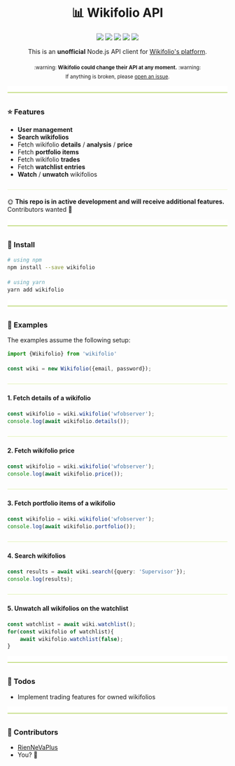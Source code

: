 <h1 align="center">
  📊 Wikifolio API
</h1>

<p align="center">
    <a href="https://github.com/RienNeVaPlus/wikifolio/commits/master"><img src="https://img.shields.io/github/last-commit/riennevaplus/wikifolio.svg" /></a>
    <a href="https://github.com/RienNeVaPlus/wikifolio/blob/master/package.json"><img src="https://img.shields.io/github/package-json/v/riennevaplus/wikifolio.svg" /></a>
    <a href="https://www.npmjs.com/package/wikifolio"><img src="https://img.shields.io/npm/v/wikifolio.svg" /></a>
    <a href="https://github.com/RienNeVaPlus/wikifolio/blob/master/LICENSE"><img src="https://img.shields.io/npm/l/wikifolio.svg" /></a>
    <img src="https://img.shields.io/github/repo-size/RienNeVaPlus/wikifolio.svg" />
</p>

<p align="center">
This is an <strong>unofficial</strong> Node.js API client for <a href="https://www.wikifolio.com">Wikifolio's platform</a>.
</p>

<p align="center">
    <sub>
        :warning: <strong>Wikifolio could change their API at any moment.</strong> :warning:
        <br/>
        If anything is broken, please <a href="https://github.com/RienNeVaPlus/wikifolio/issues/new/choose">open an issue</a>.
     </sub>
</p>

![divider](./assets/divider.png)

### ⭐ Features
- **User management**
- **Search wikifolios**
- Fetch wikifolio **details** / **analysis** / **price**
- Fetch **portfolio items**
- Fetch wikifolio **trades**
- Fetch **watchlist entries**
- **Watch** / **unwatch** wikifolios

![divider](./assets/divider.small.png)

🌞 **This repo is in active development and will receive additional features.** Contributors wanted 🙋

![divider](./assets/divider.png)

### 🛫 Install

```bash
# using npm
npm install --save wikifolio

# using yarn
yarn add wikifolio
```

![divider](./assets/divider.png)

### 📝 Examples

The examples assume the following setup:

```ts
import {Wikifolio} from 'wikifolio'

const wiki = new Wikifolio({email, password});
```

![divider](./assets/divider.small.png)

#### 1. Fetch details of a wikifolio

```ts
const wikifolio = wiki.wikifolio('wfobserver');
console.log(await wikifolio.details());
```

![divider](./assets/divider.small.png)

#### 2. Fetch wikifolio price

```ts
const wikifolio = wiki.wikifolio('wfobserver');
console.log(await wikifolio.price());
```

![divider](./assets/divider.small.png)

#### 3. Fetch portfolio items of a wikifolio

```ts
const wikifolio = wiki.wikifolio('wfobserver');
console.log(await wikifolio.portfolio());
```

![divider](./assets/divider.small.png)

#### 4. Search wikifolios

```ts
const results = await wiki.search({query: 'Supervisor'});
console.log(results);
```

![divider](./assets/divider.small.png)

#### 5. Unwatch all wikifolios on the watchlist

```ts
const watchlist = await wiki.watchlist();
for(const wikifolio of watchlist){
    await wikifolio.watchlist(false);
}
```

![divider](./assets/divider.png)

### 👷 Todos
- Implement trading features for owned wikifolios

![divider](./assets/divider.png)

### 🌻 Contributors
* [RienNeVaPlus](https://github.com/riennevaplus)
* You? 💚